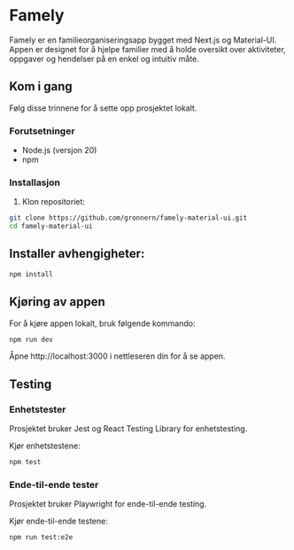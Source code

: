# Famely

Famely er en familieorganiseringsapp bygget med Next.js og Material-UI. Appen er designet for å hjelpe familier med å holde oversikt over aktiviteter, oppgaver og hendelser på en enkel og intuitiv måte.

## Kom i gang

Følg disse trinnene for å sette opp prosjektet lokalt.

### Forutsetninger

- Node.js (versjon 20)
- npm

### Installasjon

1. Klon repositoriet:

```bash
git clone https://github.com/gronnern/famely-material-ui.git
cd famely-material-ui
```

## Installer avhengigheter:

```bash
npm install
```

## Kjøring av appen

For å kjøre appen lokalt, bruk følgende kommando:

```bash
npm run dev
```

Åpne http://localhost:3000 i nettleseren din for å se appen.

## Testing

### Enhetstester

Prosjektet bruker Jest og React Testing Library for enhetstesting.

Kjør enhetstestene:

```bash
npm test
```

### Ende-til-ende tester

Prosjektet bruker Playwright for ende-til-ende testing.

Kjør ende-til-ende testene:

```bash
npm run test:e2e
```
